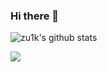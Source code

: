 ### Hi there 👋
![zu1k's github stats](https://github-readme-stats.vercel.app/api?username=insoxin&count_private=true&show_icons=true)

![](https://github-profile-trophy.vercel.app/?username=insoxin&column=4&margin-w=8&margin-h=6)
